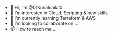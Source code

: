 - 👋 Hi, I’m @01Kunalnaik10
- 👀 I’m interested in Cloud, Scripting & new skills
- 🌱 I’m currently learning Terraform & AWS
- 💞️ I’m looking to collaborate on ...
- 📫 How to reach me ...

<!---
01Kunalnaik10/01Kunalnaik10 is a ✨ special ✨ repository because its `README.md` (this file) appears on your GitHub profile.
You can click the Preview link to take a look at your changes.
--->
